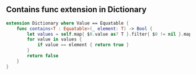 ## Contains func extension in Dictionary

```swift
extension Dictionary where Value == Equatable {
    func contains<T : Equatable>(_ element: T) -> Bool {
        let values = self.map{ $0.value as? T }.filter{ $0 != nil }.map{ $0! }
        for value in values {
            if value == element { return true }
        }
        return false
    }
}
```
